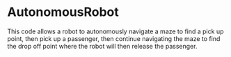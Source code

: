 # AutonomousRobot
This code allows a robot to autonomously navigate a maze to find a pick up point, then pick up a passenger, then continue navigating the maze to find the drop off point where the robot will then release the passenger.
